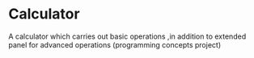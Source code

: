 # Calculator
A calculator which carries out basic operations ,in addition to extended panel for advanced operations (programming concepts project)
